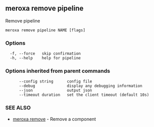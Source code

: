 ## meroxa remove pipeline

Remove pipeline

```
meroxa remove pipeline NAME [flags]
```

### Options

```
  -f, --force   skip confirmation
  -h, --help    help for pipeline
```

### Options inherited from parent commands

```
      --config string      config file
      --debug              display any debugging information
      --json               output json
      --timeout duration   set the client timeout (default 10s)
```

### SEE ALSO

* [meroxa remove](meroxa_remove.md)	 - Remove a component

